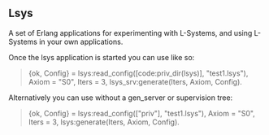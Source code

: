 Lsys
----

A set of Erlang applications for experimenting with L-Systems, and using L-Systems
in your own applications.

Once the lsys application is started you can use like so:

> {ok, Config} = lsys:read_config([code:priv_dir(lsys)], "test1.lsys"),
> Axiom = "S0",
> Iters = 3,
> lsys_srv:generate(Iters, Axiom, Config).

Alternatively you can use without a gen_server or supervision tree:

> {ok, Config} = lsys:read_config(["priv"], "test1.lsys"),
> Axiom = "S0",
> Iters = 3,
> lsys:generate(Iters, Axiom, Config).
 
